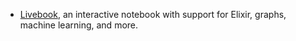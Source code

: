 - [Livebook](https://livebook.dev/), an interactive notebook with support for Elixir, graphs, machine learning, and more.
